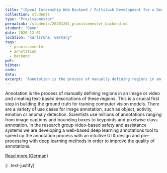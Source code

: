 ```yaml
---
title: "[Open] Internship Web Backend / Fullstack Development for a Deep Learning Annotations Tool"
collection: students
type: "Praxissemester"
permalink: /students/20201201_praxissemester_backend.md
student: "Open"
date: 2020-12-01
location: "Karlsruhe, Germany"
tags: 
  - praxissemester
  - annotation
  - backend
pdf:
bibtex:
code: 
data: 
excerpt: "Annotation is the process of manually defining regions in an image or video and creating text-based descriptions of these regions. This is a crucial first step in building the ground truth for training computer vision models. ..."
---
```


Annotation is the process of manually defining regions in an image or video and creating text-based descriptions of these regions. This is a crucial first step in building the ground truth for training computer vision models. There are a variety of use cases for image annotation, such as object, activity, emotion or
anomaly detection. Scientists use millions of annotations ranging from image captions and bounding boxes to keypoints and pixelwise class annotation. In the research group video-based safety and assistance systems we are developing a web-based deep learning annotations tool to speed up the annotation process with an intuitive UI & design and pre-processing with deep learning methods in order to improve the quality of annotations.


<a href="https://mickaelcormier.github.io/files/opening/20200412_praxis_backend_cormier.pdf" target="_blank">Read more (German)</a>

{: .text-justify}